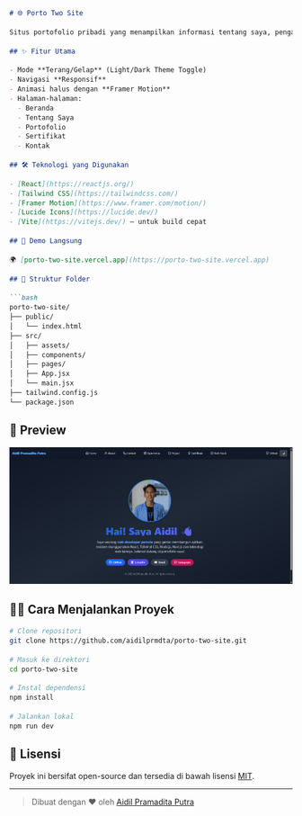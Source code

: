 ````markdown
# 🌐 Porto Two Site

Situs portofolio pribadi yang menampilkan informasi tentang saya, pengalaman, skill, proyek, serta kontak. Dibangun menggunakan React, Tailwind CSS, Framer Motion, dan didesain dengan mode terang dan gelap yang interaktif.

## ✨ Fitur Utama

- Mode **Terang/Gelap** (Light/Dark Theme Toggle)
- Navigasi **Responsif**
- Animasi halus dengan **Framer Motion**
- Halaman-halaman:
  - Beranda
  - Tentang Saya
  - Portofolio
  - Sertifikat
  - Kontak

## 🛠️ Teknologi yang Digunakan

- [React](https://reactjs.org/)
- [Tailwind CSS](https://tailwindcss.com/)
- [Framer Motion](https://www.framer.com/motion/)
- [Lucide Icons](https://lucide.dev/)
- [Vite](https://vitejs.dev/) — untuk build cepat

## 🚀 Demo Langsung

🌍 [porto-two-site.vercel.app](https://porto-two-site.vercel.app)

## 📂 Struktur Folder

```bash
porto-two-site/
├── public/
│   └── index.html
├── src/
│   ├── assets/
│   ├── components/
│   ├── pages/
│   ├── App.jsx
│   └── main.jsx
├── tailwind.config.js
└── package.json
````

## 📸 Preview

![preview](https://github.com/aidilprmdta/porto-two-site/blob/main/image.png?raw=true) 
## 🧑‍💻 Cara Menjalankan Proyek

```bash
# Clone repositori
git clone https://github.com/aidilprmdta/porto-two-site.git

# Masuk ke direktori
cd porto-two-site

# Instal dependensi
npm install

# Jalankan lokal
npm run dev
```

## 📝 Lisensi

Proyek ini bersifat open-source dan tersedia di bawah lisensi [MIT](LICENSE).

---

> Dibuat dengan ❤️ oleh [Aidil Pramadita Putra](https://github.com/aidilprmdta)

````